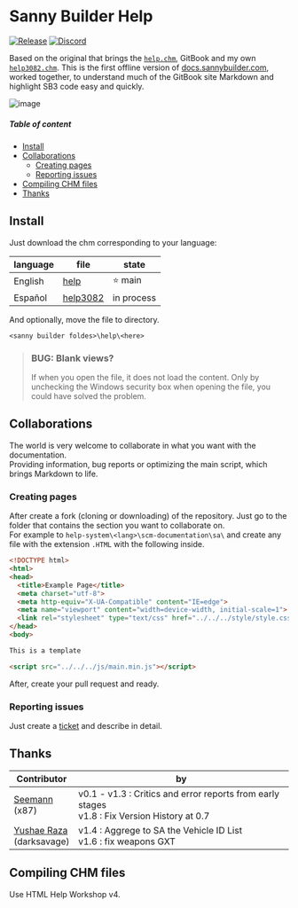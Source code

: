 # Sanny Builder Help
[![Release](https://img.shields.io/github/v/release/MatiDragon-YT/help-system?style=for-the-badge)](https://github.com/MatiDragon-YT/help-system/releases)
[![Discord](https://img.shields.io/discord/911487285990674473?style=for-the-badge)](https://discord.gg/d5dZSfgBZr)

Based on the original that brings the [`help.chm`](https://github.com/sannybuilder/help-system), GitBook and my own [`help3082.chm`](https://github.com/MatiDragon-YT/doc-chm).
This is the first offline version of [docs.sannybuilder.com](https://docs.sannybuilder.com/), worked together, to understand much of the GitBook site Markdown and highlight SB3 code easy and quickly.

![image](https://user-images.githubusercontent.com/43966706/150444302-3e9b7bc4-f803-4d02-a83f-3464fc5ad259.png)
 
##### Table of content
* [Install](#install)
* [Collaborations](#collaborations)
  * [Creating pages](#creating-pages)
  * [Reporting issues](#creating-pages)
* [Compiling CHM files](#compiling-chm-files)
* [Thanks](#thanks)

## Install
Just download the chm corresponding to your language:

| language | file | state |
| --- | --- | --- |
| English | [help](https://github.com/MatiDragon-YT/help-system/releases/download/1.11/help.chm) | ⭐ main |
| Español | [help3082](https://github.com/MatiDragon-YT/help-system/releases/download/1.11/help3082.chm) | in process |

And optionally, move the file to directory.
```
<sanny builder foldes>\help\<here>
```
> ### BUG: Blank views?
> If when you open the file, it does not load the content. Only by unchecking the Windows security box when opening the file, you could have solved the problem.


## Collaborations
The world is very welcome to collaborate in what you want with the documentation.\
Providing information, bug reports or optimizing the main script, which brings Markdown to life.

### Creating pages
After create a fork (cloning or downloading) of the repository. Just go to the folder that contains the section you want to collaborate on.\
For example to `help-system\<lang>\scm-documentation\sa\` and create any file with the extension `.HTML` with the following inside.

```html
<!DOCTYPE html>
<html>
<head>
  <title>Example Page</title>
  <meta charset="utf-8">
  <meta http-equiv="X-UA-Compatible" content="IE=edge">
  <meta name="viewport" content="width=device-width, initial-scale=1">
  <link rel="stylesheet" type="text/css" href="../../../style/style.css">
</head>
<body>

This is a template

<script src="../../../js/main.min.js"></script>
```
After, create your pull request and ready.

### Reporting issues
Just create a [ticket](https://github.com/MatiDragon-YT/help-system/issues/new) and describe in detail.

## Thanks
| Contributor | by |
| --- | --- |
| [Seemann](https://github.com/x87)<br>(x87) | v0.1 - v1.3 : Critics and error reports from early stages<br>v1.8 : Fix Version History at 0.7 |
| [Yushae Raza](https://github.com/yushaer)<br>(darksavage) | v1.4 : Aggrege to SA the Vehicle ID List<br>v1.6 : fix weapons GXT |

## Compiling CHM files
Use HTML Help Workshop v4.
